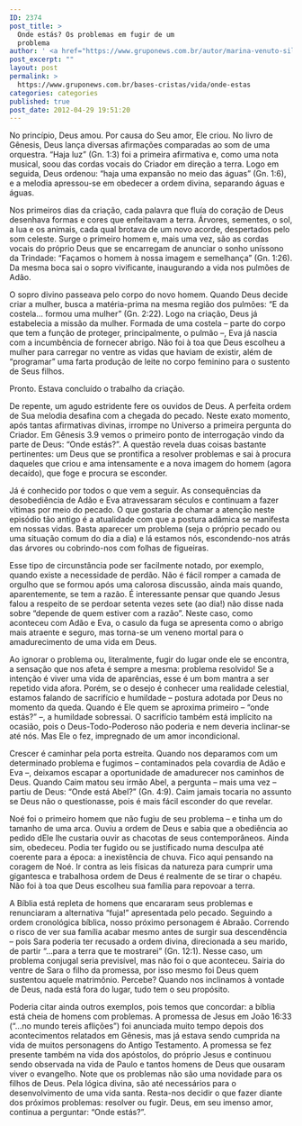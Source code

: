 ```yaml
---
ID: 2374
post_title: >
  Onde estás? Os problemas em fugir de um
  problema
author: ' <a href="https://www.gruponews.com.br/autor/marina-venuto-silva" rel="tag">Marina Venuto Silva</a>'
post_excerpt: ""
layout: post
permalink: >
  https://www.gruponews.com.br/bases-cristas/vida/onde-estas
categories: categories
published: true
post_date: 2012-04-29 19:51:20
---
```

No princípio, Deus amou. Por causa do Seu amor, Ele criou. No livro de Gênesis, Deus lança diversas afirmações comparadas ao som de uma orquestra. “Haja luz” (Gn. 1:3) foi a primeira afirmativa e, como uma nota musical, soou das cordas vocais do Criador em direção a terra. Logo em seguida, Deus ordenou: “haja uma expansão no meio das águas” (Gn. 1:6), e a melodia apressou-se em obedecer a ordem divina, separando águas e águas.

Nos primeiros dias da criação, cada palavra que fluía do coração de Deus desenhava formas e cores que enfeitavam a terra. Árvores, sementes, o sol, a lua e os animais, cada qual brotava de um novo acorde, despertados pelo som celeste. Surge o primeiro homem e, mais uma vez, são as cordas vocais do próprio Deus que se encarregam de anunciar o sonho uníssono da Trindade: “Façamos o homem à nossa imagem e semelhança” (Gn. 1:26). Da mesma boca sai o sopro vivificante, inaugurando a vida nos pulmões de Adão.

O sopro divino passeava pelo corpo do novo homem. Quando Deus decide criar a mulher, busca a matéria-prima na mesma região dos pulmões: “E da costela... formou uma mulher” (Gn. 2:22). Logo na criação, Deus já estabelecia a missão da mulher. Formada de uma costela – parte do corpo que tem a função de proteger, principalmente, o pulmão –, Eva já nascia com a incumbência de fornecer abrigo. Não foi à toa que Deus escolheu a mulher para carregar no ventre as vidas que haviam de existir, além de “programar” uma farta produção de leite no corpo feminino para o sustento de Seus filhos.

Pronto. Estava concluído o trabalho da criação.

De repente, um agudo estridente fere os ouvidos de Deus. A perfeita ordem de Sua melodia desafina com a chegada do pecado. Neste exato momento, após tantas afirmativas divinas, irrompe no Universo a primeira pergunta do Criador. Em Gênesis 3.9 vemos o primeiro ponto de interrogação vindo da parte de Deus: “Onde estás?”. A questão revela duas coisas bastante pertinentes: um Deus que se prontifica a resolver problemas e sai à procura daqueles que criou e ama intensamente e a nova imagem do homem (agora decaído), que foge e procura se esconder.

Já é conhecido por todos o que vem a seguir. As consequências da desobediência de Adão e Eva atravessaram séculos e continuam a fazer vítimas por meio do pecado. O que gostaria de chamar a atenção neste episódio tão antigo é a atualidade com que a postura adâmica se manifesta em nossas vidas. Basta aparecer um problema (seja o próprio pecado ou uma situação comum do dia a dia) e lá estamos nós, escondendo-nos atrás das árvores ou cobrindo-nos com folhas de figueiras.

Esse tipo de circunstância pode ser facilmente notado, por exemplo, quando existe a necessidade de perdão. Não é fácil romper a camada de orgulho que se formou após uma calorosa discussão, ainda mais quando, aparentemente, se tem a razão. É interessante pensar que quando Jesus falou a respeito de se perdoar setenta vezes sete (ao dia!) não disse nada sobre “depende de quem estiver com a razão”. Neste caso, como aconteceu com Adão e Eva, o casulo da fuga se apresenta como o abrigo mais atraente e seguro, mas torna-se um veneno mortal para o amadurecimento de uma vida em Deus.

Ao ignorar o problema ou, literalmente, fugir do lugar onde ele se encontra, a sensação que nos afeta é sempre a mesma: problema resolvido! Se a intenção é viver uma vida de aparências, esse é um bom mantra a ser repetido vida afora. Porém, se o desejo é conhecer uma realidade celestial, estamos falando de sacrifício e humildade – postura adotada por Deus no momento da queda. Quando é Ele quem se aproxima primeiro – “onde estás?” –, a humildade sobressai. O sacrifício também está implícito na ocasião, pois o Deus-Todo-Poderoso não poderia e nem deveria inclinar-se até nós. Mas Ele o fez, impregnado de um amor incondicional.

Crescer é caminhar pela porta estreita. Quando nos deparamos com um determinado problema e fugimos – contaminados pela covardia de Adão e Eva –, deixamos escapar a oportunidade de amadurecer nos caminhos de Deus. Quando Caim matou seu irmão Abel, a pergunta – mais uma vez – partiu de Deus: “Onde está Abel?” (Gn. 4:9). Caim jamais tocaria no assunto se Deus não o questionasse, pois é mais fácil esconder do que revelar.

Noé foi o primeiro homem que não fugiu de seu problema – e tinha um do tamanho de uma arca. Ouviu a ordem de Deus e sabia que a obediência ao pedido dEle lhe custaria ouvir as chacotas de seus contemporâneos. Ainda sim, obedeceu. Podia ter fugido ou se justificado numa desculpa até coerente para a época: a inexistência de chuva. Fico aqui pensando na coragem de Noé. Ir contra as leis físicas da natureza para cumprir uma gigantesca e trabalhosa ordem de Deus é realmente de se tirar o chapéu. Não foi à toa que Deus escolheu sua família para repovoar a terra.

A Bíblia está repleta de homens que encararam seus problemas e renunciaram a alternativa “fuja!” apresentada pelo pecado. Seguindo a ordem cronológica bíblica, nosso próximo personagem é Abraão. Correndo o risco de ver sua família acabar mesmo antes de surgir sua descendência – pois Sara poderia ter recusado a ordem divina, direcionada a seu marido, de partir “...para a terra que te mostrarei” (Gn. 12:1). Nesse caso, um problema conjugal seria previsível, mas não foi o que aconteceu. Sairia do ventre de Sara o filho da promessa, por isso mesmo foi Deus quem sustentou aquele matrimônio. Percebe? Quando nos inclinamos à vontade de Deus, nada está fora do lugar, tudo tem o seu propósito.

Poderia citar ainda outros exemplos, pois temos que concordar: a bíblia está cheia de homens com problemas. A promessa de Jesus em João 16:33 (“...no mundo tereis aflições”) foi anunciada muito tempo depois dos acontecimentos relatados em Gênesis, mas já estava sendo cumprida na vida de muitos personagens do Antigo Testamento. A promessa se fez presente também na vida dos apóstolos, do próprio Jesus e continuou sendo observada na vida de Paulo e tantos homens de Deus que ousaram viver o evangelho. Note que os problemas não são uma novidade para os filhos de Deus. Pela lógica divina, são até necessários para o desenvolvimento de uma vida santa. Resta-nos decidir o que fazer diante dos próximos problemas: resolver ou fugir. Deus, em seu imenso amor, continua a perguntar: “Onde estás?”.